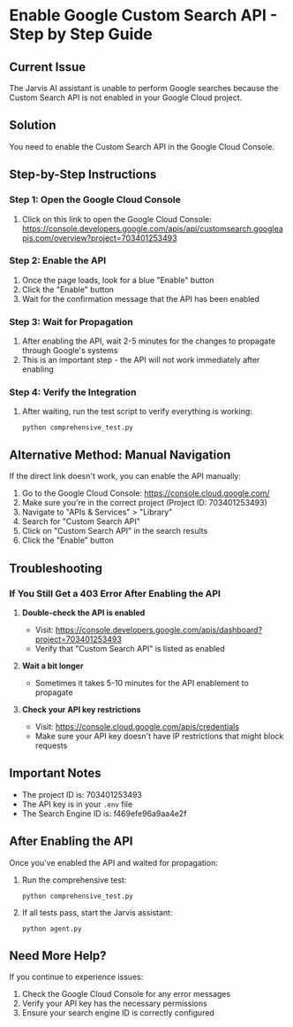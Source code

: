 # Enable Google Custom Search API - Step by Step Guide

## Current Issue
The Jarvis AI assistant is unable to perform Google searches because the Custom Search API is not enabled in your Google Cloud project.

## Solution
You need to enable the Custom Search API in the Google Cloud Console.

## Step-by-Step Instructions

### Step 1: Open the Google Cloud Console
1. Click on this link to open the Google Cloud Console:
   https://console.developers.google.com/apis/api/customsearch.googleapis.com/overview?project=703401253493

### Step 2: Enable the API
1. Once the page loads, look for a blue "Enable" button
2. Click the "Enable" button
3. Wait for the confirmation message that the API has been enabled

### Step 3: Wait for Propagation
1. After enabling the API, wait 2-5 minutes for the changes to propagate through Google's systems
2. This is an important step - the API will not work immediately after enabling

### Step 4: Verify the Integration
1. After waiting, run the test script to verify everything is working:
   ```
   python comprehensive_test.py
   ```

## Alternative Method: Manual Navigation

If the direct link doesn't work, you can enable the API manually:

1. Go to the Google Cloud Console: https://console.cloud.google.com/
2. Make sure you're in the correct project (Project ID: 703401253493)
3. Navigate to "APIs & Services" > "Library"
4. Search for "Custom Search API"
5. Click on "Custom Search API" in the search results
6. Click the "Enable" button

## Troubleshooting

### If You Still Get a 403 Error After Enabling the API

1. **Double-check the API is enabled**
   - Visit: https://console.developers.google.com/apis/dashboard?project=703401253493
   - Verify that "Custom Search API" is listed as enabled

2. **Wait a bit longer**
   - Sometimes it takes 5-10 minutes for the API enablement to propagate

3. **Check your API key restrictions**
   - Visit: https://console.cloud.google.com/apis/credentials
   - Make sure your API key doesn't have IP restrictions that might block requests

## Important Notes

- The project ID is: 703401253493
- The API key is in your `.env` file
- The Search Engine ID is: f469efe96a9aa4e2f

## After Enabling the API

Once you've enabled the API and waited for propagation:

1. Run the comprehensive test:
   ```
   python comprehensive_test.py
   ```

2. If all tests pass, start the Jarvis assistant:
   ```
   python agent.py
   ```

## Need More Help?

If you continue to experience issues:

1. Check the Google Cloud Console for any error messages
2. Verify your API key has the necessary permissions
3. Ensure your search engine ID is correctly configured
